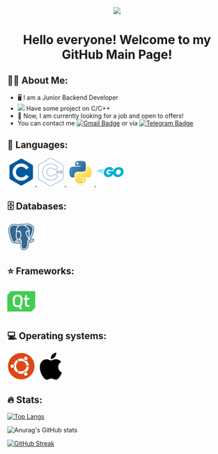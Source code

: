 <div id="header" align="center">
  <img src="https://media.giphy.com/media/JIX9t2j0ZTN9S/giphy.gif" width="150"/>
  <h1>
    Hello everyone! Welcome to my GitHub Main Page!
  </h1>
</div>

## :man_technologist: About Me:
- :desktop_computer: I am a Junior Backend Developer
- <img src="https://img.shields.io/badge/-%20-blue?style=flat-square&logo=cplusplus"/> Have some project on C/C++
- :briefcase: Now, I am currently looking for a job and open to offers!
- You can contact me <a href="mailto:oninthebest@gmail.com">![Gmail Badge](https://img.shields.io/badge/-Gmail-white?style=flat-square&logo=gmail)</a> or via [![Telegram Badge](https://img.shields.io/badge/Telegram-blue?style=flat-square&logo=telegram)](https://t.me/kosmosman)

## :rocket: Languages:

<div>
  <a href= https://github.com/Kosmosman?tab=repositories&q=&type=&language=c&sort= > <img width ='64px' src  ='https://github.com/devicons/devicon/blob/master/icons/c/c-plain.svg'> </a>
  <a href= https://github.com/Kosmosman?tab=repositories&q=&type=&language=c%2B%2B&sort= > <img width ='64px' src   ='https://github.com/devicons/devicon/blob/master/icons/cplusplus/cplusplus-line.svg'> </a>
  <a href= https://github.com/Kosmosman?tab=repositories > <img width ='64px' src     ='https://github.com/devicons/devicon/blob/master/icons/python/python-original.svg'> </a>
  <a href= https://github.com/Kosmosman?tab=repositories&q=&type=&language=go&sort= > <img width='64px' src='https://github.com/devicons/devicon/blob/master/icons/go/go-original-wordmark.svg'> </a>
</div>

## :file_cabinet: Databases:

<div>
  <a href= https://github.com/Kosmosman?tab=repositories&q=&type=&language=plpgsql&sort= > <img width ='64px' src  ='https://github.com/devicons/devicon/blob/master/icons/postgresql/postgresql-plain.svg'> </a>
  
## :star: Frameworks:
  
<div>
  <a href= https://github.com/Kosmosman?tab=repositories&q=&type=&language=c%2B%2B&sort= > <img width ='64px' src   ='https://github.com/devicons/devicon/blob/master/icons/qt/qt-original.svg'> </a>
  
## :computer: Operating systems:
  
<div>
  <img src='https://github.com/devicons/devicon/blob/master/icons/ubuntu/ubuntu-plain.svg' width='64px'/>
  <img src='https://github.com/devicons/devicon/blob/master/icons/apple/apple-original.svg' width='64px'/>
</div>
  
## :fire: Stats:

  [![Top Langs](https://github-readme-stats.vercel.app/api/top-langs/?username=kosmosman&langs_count=3)](https://github.com/anuraghazra/github-readme-stats)

  ![Anurag's GitHub stats](https://github-readme-stats.vercel.app/api?username=kosmosman&show_icons=true&theme=tokyonight)
  
  [![GitHub Streak](https://streak-stats.demolab.com?user=Kosmosman)](https://git.io/streak-stats)
